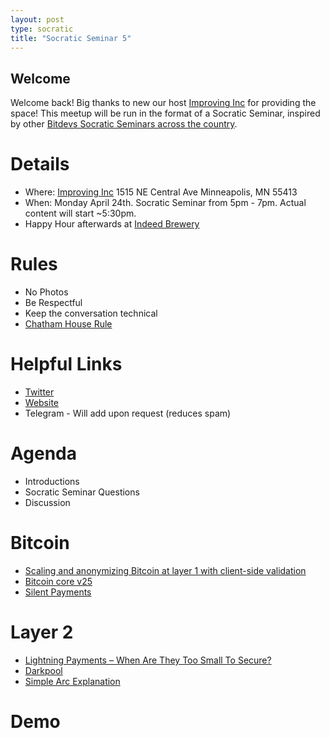```yaml
---
layout: post
type: socratic
title: "Socratic Seminar 5"
---
```


## Welcome

Welcome back! Big thanks to new our host [Improving Inc](https://improving.com/) for providing the space!
This meetup will be run in the format of a Socratic Seminar, inspired by other [Bitdevs Socratic Seminars across the country](https://bitdevs.org/cities).

# Details
 - Where: [Improving Inc](https://www.google.com/maps/place/1515+NE+Central+Ave,+Minneapolis,+MN+55413/@45.0037797,-93.2469316,17z/data=!4m6!3m5!1s0x52b32d965c06ad57:0x277e62e6c3015129!8m2!3d45.0039428!4d-93.2456978!16s%2Fg%2F11bw3z3dw6) 1515 NE Central Ave Minneapolis, MN 55413
 - When: Monday April 24th. Socratic Seminar from 5pm - 7pm. Actual content will start ~5:30pm. 
 - Happy Hour afterwards at [Indeed Brewery](https://www.indeedbrewing.com/)

# Rules
 - No Photos
 - Be Respectful
 - Keep the conversation technical
 - [Chatham House Rule](https://www.facilitator.school/blog/chatham-house-rule)

# Helpful Links
 - [Twitter](https://twitter.com/BitcoinersMPLS)
 - [Website](https://bitdevsmpls.org)
 - Telegram - Will add upon request (reduces spam)

# Agenda
 - Introductions
 - Socratic Seminar Questions
 - Discussion

# Bitcoin
 - [Scaling and anonymizing Bitcoin at layer 1 with client-side validation](https://github.com/LNP-BP/layer1)
 - [Bitcoin core v25](https://www.nobsbitcoin.com/bitcoin-core-v25-0/)
 - [Silent Payments](https://lists.linuxfoundation.org/pipermail/bitcoin-dev/2023-June/021750.html)

# Layer 2
 - [Lightning Payments – When Are They Too Small To Secure?](https://blog.bitmex.com/lightning-payments-when-are-they-too-small-to-secure/)
 - [Darkpool](https://gist.github.com/moonsettler/6a214f5d01148ea204e9131b86a35382)
 - [Simple Arc Explanation](https://gist.github.com/RubenSomsen/a394beb1dea9e47e981216768e007454)

# Demo